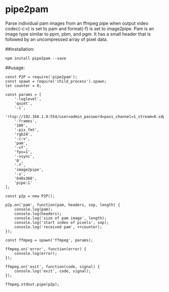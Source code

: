 # pipe2pam
Parse individual pam images from an ffmpeg pipe when output video codec(-c:v) is set to pam and format(-f) is set to image2pipe. Pam is an image type similar to ppm, pbm, and pgm. It has a small header that is followed by an uncompressed array of pixel data.

##installation:
``` 
npm install pipe2pam --save
```
##usage:
```
const P2P = require('pipe2pam');
const spawn = require('child_process').spawn;
let counter = 0;

const params = [
    '-loglevel',
    'quiet',
    '-i',
    'rtsp://192.168.1.9:554/user=admin_password=pass_channel=1_stream=0.sdp',
    '-frames',
    '100',
    '-pix_fmt',
    'rgb24',
    '-c:v',
    'pam',
    '-vf',
    'fps=1',
    '-vsync',
    '0',
    '-f',
    'image2pipe',
    '-s',
    '640x360',
    'pipe:1'
];

const p2p = new P2P();

p2p.on('pam', function(pam, headers, sop, length) {
    console.log(pam);
    console.log(headers);
    console.log('size of pam image', length);
    console.log('start index of pixels', sop);
    console.log('received pam', ++counter);
});

const ffmpeg = spawn('ffmpeg', params);

ffmpeg.on('error', function(error) {
    console.log(error);
});

ffmpeg.on('exit', function(code, signal) {
    console.log('exit', code, signal);
});

ffmpeg.stdout.pipe(p2p);